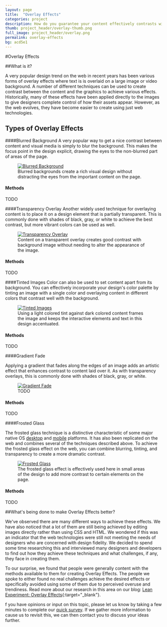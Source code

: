 ```yaml
---
layout: page
title:  "Overlay Effects"
categories: project
description: How do you guarantee your content effectively contrasts with its background?
thumb: project_header/overlay-thumb.png
full_image: project_header/overlay.png
permalink: overlay-effects
bg: acd5e1
---
```

#Overlay Effects

##What is it?

A very popular design trend on the web in recent years has been various forms of overlay
effects where text is is overlaid on a large image or video background. A number of different
techniques can be used to create contrast between the content and the graphics to
achieve various effects. Historically, many of these effects have been applied directly to
the images to give designers complete control of how their assets appear. However, as the web
evolves, they have become easier to create using just web technologies.


## Types of Overlay Effects

####Blurred Background
A very popular way to get a nice contrast between content and visual media is simply to blur the
background. This makes the focus point in the design explicit, drawing the eyes to the non-blurred
part of areas of the page.

<figure>
  <a href="http://hipstamatic.com/">
    <img src="{{site.baseurl}}/img/overlay-hipstamatic.jpg" alt="Blurred Background">
  </a>
  <figcaption>
      Blurred backgrounds create a rich visual design without distracting
      the eyes from the important content on the page.
  </figcaption>
</figure>

#### Methods
TODO


####Transparency Overlay
Another widely used technique for overlaying content is to place it on a design element that
is partially transparent. This is commonly done with shades of black, gray, or white to achieve
the best contrast, but more vibrant colors can be used as well.

<figure>
  <a href="http://www.ironman.com/triathlon/events/americas/ironman/world-championship.aspx#axzz2vyQ5Zma8">
    <img src="{{site.baseurl}}/img/overlay-ironman.png" alt="Transparency Overlay">
  </a>
  <figcaption>
      Content on a transparent overlay creates good contrast with background image without needing to
      alter the appearance of the image.
  </figcaption>
</figure>


#### Methods
TODO

####Tinted Images
Color can also be used to set content apart from its background. You can effectively incorporate
your design's color palette by tinting an image with a single color and
overlaying content in different colors that contrast well with the background.


<figure>
  <a href="http://www.bentlyfoundation.org/">
    <img src="{{site.baseurl}}/img/overlay-bently.png" alt="Tinted Images">
  </a>
  <figcaption>
     Using a light colored tint against dark colored content frames the image and keeps
     the interactive elements and text in this design accentuated.
  </figcaption>
</figure>



#### Methods
TODO

####Gradient Fade

Applying a gradient that fades along the edges of an image adds an artistic
effect that enhances contrast to content laid over it. As with transparency
overlays, this is commonly done with shades of black, gray, or white.

<figure>
  <a href="http://fmkcatering.com/">
    <img src="{{site.baseurl}}/img/overlay-fmk-catering.png" alt="Gradient Fade">
  </a>
  <figcaption>
     TODO
  </figcaption>
</figure>

#### Methods
TODO

####Frosted Glass

The frosted glass technique is a distinctive characteristic of some major
native OS [desktop][win7] and [mobile][ios] platforms. It has also been
replicated on the web and combines several of the techniques described above.
To achieve the frosted glass effect on the web, you can combine blurring,
tinting, and transparency to create a more dramatic contrast.

<figure>
  <a href="http://www.visitdays.com/">
    <img src="{{site.baseurl}}/img/overlay-visit-days.png" alt="Frosted Glass">
  </a>
  <figcaption>
     The frosted glass effect is effectively used here in small areas of
     the design to add more contrast to certain elements on the page.
  </figcaption>
</figure>


#### Methods
TODO


##What's being done to make Overlay Effects better?

We've observed there are many different ways to achieve these effects. We
have also noticed that a lot of them are still being achieved by editing
images directly rather than using CSS and HTML. We wondered if this was
an indicator that the web technologies were still not meeting the needs of
designers who are concerned with design fidelity. We decided to spend
some time researching this and interviewed many designers and developers
to find out how they achieve these techniques and what challenges, if any,
they face in creating them.

To our surprise, we found that people were generally content with the
methods available to them for creating Overlay Effects.  The people we
spoke to either found no real challenges achieve the desired effects or
specifically avoided using some of them due to perceived overuse and
trendiness.  Read more about our research in this area on our blog:
[Lean Experiment: Overlay Effects][blog]{:target="_blank"}.


f you have opinions or input on this topic, please let us know by taking a
few minutes to complete our [quick survey][survey]. If we gather more information to
cause us to revisit this, we can then contact you to discuss your ideas further.



[blog]: http://blogs.adobe.com/webplatform/2014/07/10/lean-experiment-overlay-effects/
[css-tricks]: http://css-tricks.com/frosting-glass-css-filters/
[filters]: /filters
[win7]: http://www.programering.com/a/MDO1IDMwATM.html
[ios]: http://ionicframework.com/demos/frosted-glass/
[survey]: https://adobeweb.typeform.com/to/mz6Jtj?s=B0709
